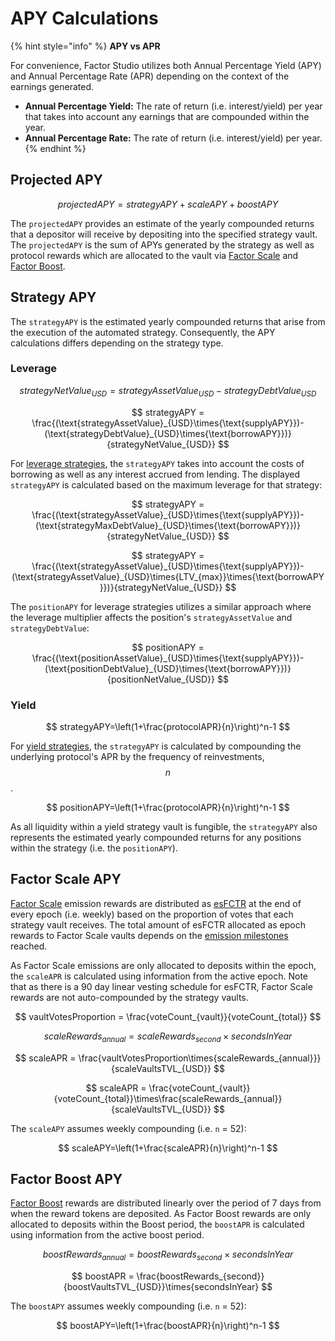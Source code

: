# APY Calculations

{% hint style="info" %}
**APY vs APR**

For convenience, Factor Studio utilizes both Annual Percentage Yield (APY) and Annual Percentage Rate (APR) depending on the context of the earnings generated.&#x20;

* **Annual Percentage Yield:** The rate of return (i.e. interest/yield) per year that takes into account any earnings that are compounded within the year.
* **Annual Percentage Rate:** The rate of return (i.e. interest/yield) per year.
{% endhint %}

## Projected APY

$$
projectedAPY=strategyAPY+scaleAPY+boostAPY
$$

The `projectedAPY` provides an estimate of the yearly compounded returns that a depositor will receive by depositing into the specified strategy vault.  The `projectedAPY` is the sum of APYs generated by the strategy as well as protocol rewards which are allocated to the vault via [Factor Scale](../../governance/factor-scale/) and [Factor Boost](../../governance/factor-boost/).

## Strategy APY

The `strategyAPY` is the estimated yearly compounded returns that arise from the execution of the automated strategy. Consequently, the APY calculations differs depending on the strategy type.

### Leverage

$$
strategyNetValue_{USD} = strategyAssetValue_{USD} - strategyDebtValue_{USD}
$$

$$
strategyAPY = \frac{(\text{strategyAssetValue}_{USD}\times{\text{supplyAPY}})-(\text{strategyDebtValue}_{USD}\times{\text{borrowAPY}})}{strategyNetValue_{USD}}
$$

For [leverage strategies](../../getting-started/strategy-explainers/leverage/), the `strategyAPY` takes into account the costs of borrowing as well as any interest accrued from lending. The displayed `strategyAPY` is calculated based on the maximum leverage for that strategy:

$$
strategyAPY = \frac{(\text{strategyAssetValue}_{USD}\times{\text{supplyAPY}})-(\text{strategyMaxDebtValue}_{USD}\times{\text{borrowAPY}})}{strategyNetValue_{USD}}
$$

$$
strategyAPY = \frac{(\text{strategyAssetValue}_{USD}\times{\text{supplyAPY}})-(\text{strategyAssetValue}_{USD}\times{LTV_{max}}\times{\text{borrowAPY}})}{strategyNetValue_{USD}}
$$

The `positionAPY` for leverage strategies utilizes a similar approach where the leverage multiplier affects the position's `strategyAssetValue` and `strategyDebtValue`:

$$
positionAPY = \frac{(\text{positionAssetValue}_{USD}\times{\text{supplyAPY}})-(\text{positionDebtValue}_{USD}\times{\text{borrowAPY}})}{positionNetValue_{USD}}
$$

### Yield

$$
strategyAPY=\left(1+\frac{protocolAPR}{n}\right)^n-1
$$

For [yield strategies](../../getting-started/strategy-explainers/yield.md), the `strategyAPY` is calculated by compounding the underlying protocol's APR by the frequency of reinvestments, $$n$$.

$$
positionAPY=\left(1+\frac{protocolAPR}{n}\right)^n-1
$$

As all liquidity within a yield strategy vault is fungible, the `strategyAPY` also represents the estimated yearly compounded returns for any positions within the strategy (i.e. the `positionAPY`).

## Factor Scale APY

[Factor Scale](../../governance/factor-scale/) emission rewards are distributed as [esFCTR](../../governance/fctr-token/#esfctr) at the end of every epoch (i.e. weekly) based on the proportion of votes that each strategy vault receives. The total amount of esFCTR allocated as epoch rewards to Factor Scale vaults depends on the [emission milestones](../../governance/factor-scale/#fctr-emission-milestones) reached.

As Factor Scale emissions are only allocated to deposits within the epoch, the `scaleAPR` is calculated using information from the active epoch. Note that as there is a 90 day linear vesting schedule for esFCTR, Factor Scale rewards are not auto-compounded by the strategy vaults.



$$
vaultVotesProportion = \frac{voteCount_{vault}}{voteCount_{total}}
$$

$$
scaleRewards_{annual} = scaleRewards_{second}\times{secondsInYear}
$$

$$
scaleAPR = \frac{vaultVotesProportion\times{scaleRewards_{annual}}}{scaleVaultsTVL_{USD}}
$$

$$
scaleAPR = \frac{voteCount_{vault}}{voteCount_{total}}\times\frac{scaleRewards_{annual}}{scaleVaultsTVL_{USD}}
$$

The `scaleAPY` assumes weekly compounding (i.e. `n` = 52):

$$
scaleAPY=\left(1+\frac{scaleAPR}{n}\right)^n-1
$$

## Factor Boost APY

[Factor Boost](../../governance/factor-boost/) rewards are distributed linearly over the period of 7 days from when the reward tokens are deposited. As Factor Boost rewards are only allocated to deposits within the Boost period, the `boostAPR` is calculated using information from the active boost period.&#x20;

$$
boostRewards_{annual} = boostRewards_{second}\times{secondsInYear}
$$

$$
boostAPR = \frac{boostRewards_{second}}{boostVaultsTVL_{USD}}\times{secondsInYear}
$$

The `boostAPY` assumes weekly compounding (i.e. `n` = 52):

$$
boostAPY=\left(1+\frac{boostAPR}{n}\right)^n-1
$$
